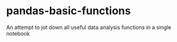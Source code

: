 # pandas-basic-functions
An attempt to jot down all useful data analysis functions in a single notebook

